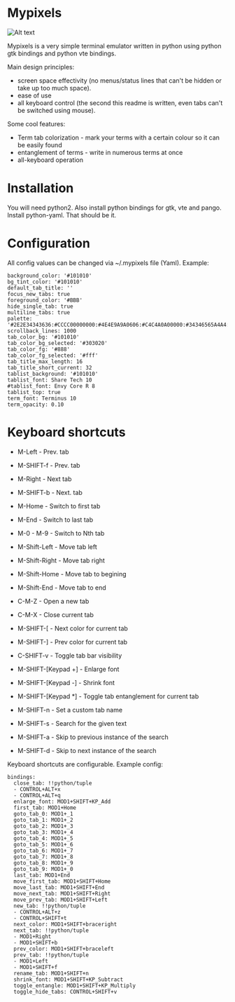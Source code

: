 Mypixels
========

![Alt text](https://cloud.githubusercontent.com/assets/1075171/14241115/1e141884-fa4a-11e5-8724-95decd9ed17d.png "Screenshot")

Mypixels is a very simple terminal emulator written in python using python gtk bindings and python vte bindings.

Main design principles:

* screen space effectivity (no menus/status lines that can't be hidden or take up too much space).
* ease of use
* all keyboard control (the second this readme is written, even tabs can't be switched using mouse).

Some cool features:

* Term tab colorization - mark your terms with a certain colour so it can be easily found
* entanglement of terms - write in numerous terms at once
* all-keyboard operation

Installation
============

You will need python2. Also install python bindings for gtk, vte and pango. Install python-yaml. That should be it.

Configuration
=============

All config values can be changed via ~/.mypixels file (Yaml). Example:

```
background_color: '#101010'
bg_tint_color: '#101010'
default_tab_title: ''
focus_new_tabs: true
foreground_color: '#BBB'
hide_single_tab: true
multiline_tabs: true
palette: '#2E2E34343636:#CCCC00000000:#4E4E9A9A0606:#C4C4A0A00000:#34346565A4A4:#757550507B7B:#060698209A9A:#D3D3D7D7CFCF:#555557575353:#EFEF29292929:#8A8AE2E23434:#FCFCE9E94F4F:#72729F9FCFCF:#ADAD7F7FA8A8:#3434E2E2E2E2:#EEEEEEEEECEC'
scrollback_lines: 1000
tab_color_bg: '#101010'
tab_color_bg_selected: '#303020'
tab_color_fg: '#888'
tab_color_fg_selected: '#fff'
tab_title_max_length: 16
tab_title_short_current: 32
tablist_background: '#101010'
tablist_font: Share Tech 10
#tablist_font: Envy Core R 8
tablist_top: true
term_font: Terminus 10
term_opacity: 0.10
```


Keyboard shortcuts
==================

* M-Left - Prev. tab
* M-SHIFT-f - Prev. tab
* M-Right - Next tab
* M-SHIFT-b - Next. tab
* M-Home - Switch to first tab
* M-End - Switch to last tab
* M-0 - M-9 - Switch to Nth tab

* M-Shift-Left - Move tab left
* M-Shift-Right - Move tab right
* M-Shift-Home - Move tab to begining
* M-Shift-End - Move tab to end

* C-M-Z - Open a new tab
* C-M-X - Close current tab

* M-SHIFT-[ - Next color for current tab
* M-SHIFT-] - Prev color for current tab
* C-SHIFT-v - Toggle tab bar visibility
* M-SHIFT-[Keypad +] - Enlarge font
* M-SHIFT-[Keypad -] - Shrink font

* M-SHIFT-[Keypad *] - Toggle tab entanglement for current tab

* M-SHIFT-n - Set a custom tab name

* M-SHIFT-s - Search for the given text
* M-SHIFT-a - Skip to previous instance of the search
* M-SHIFT-d - Skip to next instance of the search

Keyboard shortcuts are configurable. Example config:

```
bindings:
  close_tab: !!python/tuple
  - CONTROL+ALT+x
  - CONTROL+ALT+q
  enlarge_font: MOD1+SHIFT+KP_Add
  first_tab: MOD1+Home
  goto_tab_0: MOD1+_1
  goto_tab_1: MOD1+_2
  goto_tab_2: MOD1+_3
  goto_tab_3: MOD1+_4
  goto_tab_4: MOD1+_5
  goto_tab_5: MOD1+_6
  goto_tab_6: MOD1+_7
  goto_tab_7: MOD1+_8
  goto_tab_8: MOD1+_9
  goto_tab_9: MOD1+_0
  last_tab: MOD1+End
  move_first_tab: MOD1+SHIFT+Home
  move_last_tab: MOD1+SHIFT+End
  move_next_tab: MOD1+SHIFT+Right
  move_prev_tab: MOD1+SHIFT+Left
  new_tab: !!python/tuple
  - CONTROL+ALT+z
  - CONTROL+SHIFT+t
  next_color: MOD1+SHIFT+braceright
  next_tab: !!python/tuple
  - MOD1+Right
  - MOD1+SHIFT+b
  prev_color: MOD1+SHIFT+braceleft
  prev_tab: !!python/tuple
  - MOD1+Left
  - MOD1+SHIFT+f
  rename_tab: MOD1+SHIFT+n
  shrink_font: MOD1+SHIFT+KP_Subtract
  toggle_entangle: MOD1+SHIFT+KP_Multiply
  toggle_hide_tabs: CONTROL+SHIFT+v
```
